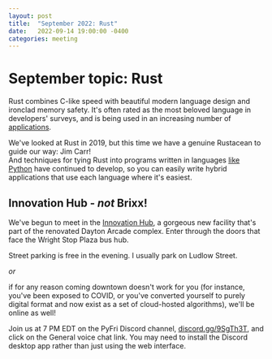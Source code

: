 ```yaml
---
layout: post
title:  "September 2022: Rust" 
date:   2022-09-14 19:00:00 -0400
categories: meeting
---
```


# September topic: Rust 

Rust combines C-like speed with beautiful modern language 
design and ironclad memory safety.  It's often rated as the 
most beloved language in developers' surveys, and is 
being used in an increasing number of 
[applications](https://www.dunebook.com/amazing-rust-opensource-projects/).

We've looked at Rust in 2019, but this time we have a 
genuine Rustacean to guide our way: Jim Carr!  
And techniques for tying Rust into programs written in 
languages [like Python](https://github.com/PyO3)
have continued to develop, so you can easily write hybrid 
applications that use each language where it's easiest.

## Innovation Hub - *not* Brixx!

We've begun to meet in the [Innovation Hub](https://www.thehubdayton.com/), a gorgeous new 
facility that's part of the renovated Dayton Arcade complex.  Enter through 
the doors that face the Wright Stop Plaza bus hub.

Street parking is free in the evening.  I usually park on Ludlow Street.

*or* 

if for any reason coming downtown doesn't work for you (for instance, 
you've been exposed to COVID, or you've converted yourself to purely 
digital format and now exist as 
a set of cloud-hosted algorithms), we'll be online as well!  

Join us at 7 PM EDT on the PyFri Discord channel, [discord.gg/9SgTh3T](https://discord.gg/9SgTh3T), and click on the 
General voice chat link.  You may need to install the Discord desktop app rather than just using 
the web interface.


